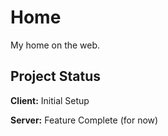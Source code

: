 # Home

My home on the web.

## Project Status

**Client:** Initial Setup

**Server:** Feature Complete (for now)
